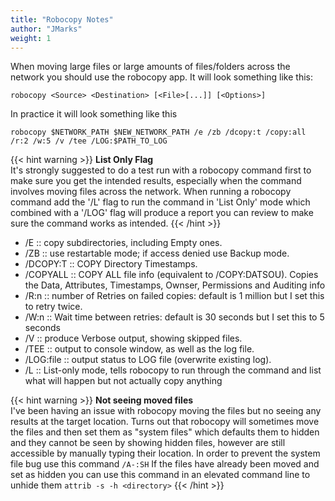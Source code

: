 ```yaml
---
title: "Robocopy Notes"
author: "JMarks"
weight: 1
---
```


When moving large files or large amounts of files/folders across the network you should use the robocopy app. It will look something like this:
```
robocopy <Source> <Destination> [<File>[...]] [<Options>]
```
In practice it will look something like this
```
robocopy $NETWORK_PATH $NEW_NETWORK_PATH /e /zb /dcopy:t /copy:all /r:2 /w:5 /v /tee /LOG:$PATH_TO_LOG
```
{{< hint warning >}}
**List Only Flag**\
It's strongly suggested to do a test run with a robocopy command first to make sure you get the intended results, especially when the command involves moving files across the network. When running a robocopy command add the '/L' flag to run the command in 'List Only' mode which combined with a '/LOG' flag will produce a report you can review to make sure the command works as intended.
{{< /hint >}}


- /E :: copy subdirectories, including Empty ones.
- /ZB :: use restartable mode; if access denied use Backup mode.
- /DCOPY:T :: COPY Directory Timestamps.
- /COPYALL :: COPY ALL file info (equivalent to /COPY:DATSOU).  Copies the Data, Attributes, Timestamps, Ownser, Permissions and Auditing info
- /R:n :: number of Retries on failed copies: default is 1 million but I set this to retry twice.
- /W:n :: Wait time between retries: default is 30 seconds but I set this to 5 seconds
- /V :: produce Verbose output, showing skipped files.
- /TEE :: output to console window, as well as the log file.
- /LOG:file :: output status to LOG file (overwrite existing log).
- /L :: List-only mode, tells robocopy to run through the command and list what will happen but not actually copy anything

{{< hint warning >}}
**Not seeing moved files**\
I've been having an issue with robocopy moving the files but no seeing any results at the target location. Turns out that robocopy will sometimes move the files and then set them as "system files" which defaults them to hidden and they cannot be seen by showing hidden files, however are still accessible by manually typing their location. In order to prevent the system file bug use this command
`/A-:SH`
If the files have already been moved and set as hidden you can use this command in an elevated command line to unhide them
`attrib -s -h <directory>`
{{< /hint >}}
